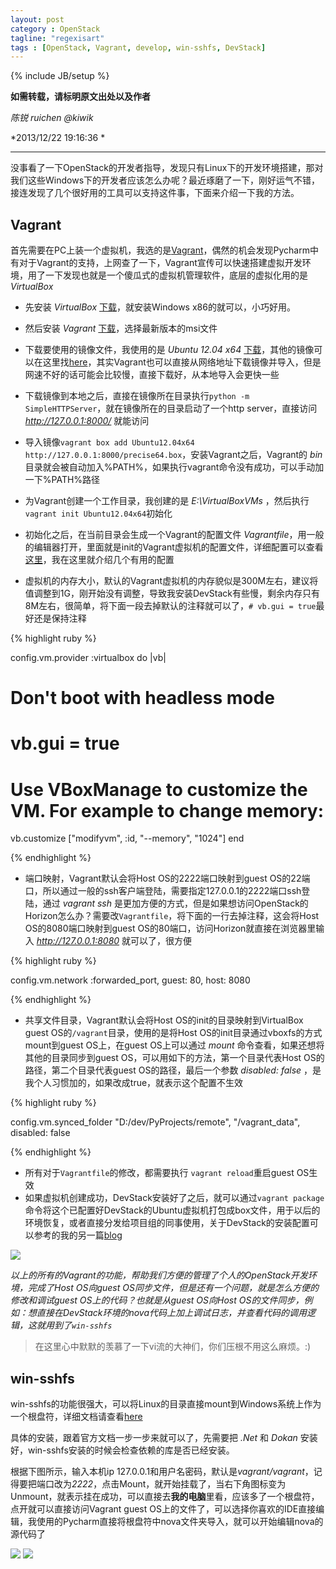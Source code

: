 ```yaml
---
layout: post
category : OpenStack
tagline: "regexisart"
tags : [OpenStack, Vagrant, develop, win-sshfs, DevStack]
---
```

{% include JB/setup %}

**如需转载，请标明原文出处以及作者**

*陈锐 ruichen @kiwik*

*2013/12/22 19:16:36 *

----------

没事看了一下OpenStack的开发者指导，发现只有Linux下的开发环境搭建，那对我们这些Windows下的开发者应该怎么办呢？最近琢磨了一下，刚好运气不错，接连发现了几个很好用的工具可以支持这件事，下面来介绍一下我的方法。

## Vagrant

首先需要在PC上装一个虚拟机，我选的是[Vagrant](http://www.vagrantup.com/)，偶然的机会发现Pycharm中有对于Vagrant的支持，上网查了一下，Vagrant宣传可以快速搭建虚拟开发环境，用了一下发现也就是一个傻瓜式的虚拟机管理软件，底层的虚拟化用的是*VirtualBox*

- 先安装 *VirtualBox* [下载](https://www.virtualbox.org/wiki/Downloads)，就安装Windows x86的就可以，小巧好用。

- 然后安装 *Vagrant* [下载](http://downloads.vagrantup.com/)，选择最新版本的msi文件

- 下载要使用的镜像文件，我使用的是 *Ubuntu 12.04 x64* [下载](http://files.vagrantup.com/precise64.box)，其他的镜像可以在这里找[here](http://www.vagrantbox.es/)，其实Vagrant也可以直接从网络地址下载镜像并导入，但是网速不好的话可能会比较慢，直接下载好，从本地导入会更快一些

- 下载镜像到本地之后，直接在镜像所在目录执行`python -m SimpleHTTPServer`，就在镜像所在的目录启动了一个http server，直接访问 *http://127.0.0.1:8000/* 就能访问

- 导入镜像`vagrant box add Ubuntu12.04x64 http://127.0.0.1:8000/precise64.box`，安装Vagrant之后，Vagrant的 *bin* 目录就会被自动加入%PATH%，如果执行vagrant命令没有成功，可以手动加一下%PATH%路径

- 为Vagrant创建一个工作目录，我创建的是 *E:\VirtualBoxVMs* ，然后执行`vagrant init Ubuntu12.04x64`初始化

- 初始化之后，在当前目录会生成一个Vagrant的配置文件 *Vagrantfile*，用一般的编辑器打开，里面就是init的Vagrant虚拟机的配置文件，详细配置可以查看[这里](http://docs.vagrantup.com/v2/vagrantfile/index.html)，我在这里就介绍几个有用的配置

- 虚拟机的内存大小，默认的Vagrant虚拟机的内存貌似是300M左右，建议将值调整到1G，刚开始没有调整，导致我安装DevStack有些慢，剩余内存只有8M左右，很简单，将下面一段去掉默认的注释就可以了，`# vb.gui = true`最好还是保持注释

{% highlight ruby %}

config.vm.provider :virtualbox do |vb|
  # Don't boot with headless mode
  # vb.gui = true
  
  # Use VBoxManage to customize the VM. For example to change memory:
  vb.customize ["modifyvm", :id, "--memory", "1024"]
end

{% endhighlight %}

- 端口映射，Vagrant默认会将Host OS的2222端口映射到guest OS的22端口，所以通过一般的ssh客户端登陆，需要指定127.0.0.1的2222端口ssh登陆，通过 *vagrant ssh*  是更加方便的方式，但是如果想访问OpenStack的Horizon怎么办？需要改`Vagrantfile`，将下面的一行去掉注释，这会将Host OS的8080端口映射到guest OS的80端口，访问Horizon就直接在浏览器里输入 *http://127.0.0.1:8080*  就可以了，很方便

{% highlight ruby %}

config.vm.network :forwarded_port, guest: 80, host: 8080

{% endhighlight %}

- 共享文件目录，Vagrant默认会将Host OS的init的目录映射到VirtualBox guest OS的`/vagrant`目录，使用的是将Host OS的init目录通过vboxfs的方式mount到guest OS上，在guest OS上可以通过 *mount* 命令查看，如果还想将其他的目录同步到guest OS，可以用如下的方法，第一个目录代表Host OS的路径，第二个目录代表guest OS的路径，最后一个参数 *disabled: false* ，是我个人习惯加的，如果改成true，就表示这个配置不生效

{% highlight ruby %}

config.vm.synced_folder "D:/dev/PyProjects/remote", "/vagrant_data", disabled: false

{% endhighlight %}

- 所有对于`Vagrantfile`的修改，都需要执行 `vagrant reload`重启guest OS生效
- 如果虚拟机创建成功，DevStack安装好了之后，就可以通过`vagrant package`命令将这个已配置好DevStack的Ubuntu虚拟机打包成box文件，用于以后的环境恢复，或者直接分发给项目组的同事使用，关于DevStack的安装配置可以参考的我的另一篇[blog](http://kiwik.github.io/openstack/2013/12/21/DevStack-install-in-China/)

![][1]

*以上的所有的Vagrant的功能，帮助我们方便的管理了个人的OpenStack开发环境，完成了Host OS向guest OS同步文件，但是还有一个问题，就是怎么方便的修改和调试guest OS上的代码？也就是从guest OS向Host OS的文件同步，例如：想直接在DevStack环境的nova代码上加上调试日志，并查看代码的调用逻辑，这就用到了`win-sshfs`*

> 在这里心中默默的羡慕了一下vi流的大神们，你们压根不用这么麻烦。:)

## win-sshfs

win-sshfs的功能很强大，可以将Linux的目录直接mount到Windows系统上作为一个根盘符，详细文档请查看[here](http://code.google.com/p/win-sshfs/)

具体的安装，跟着官方文档一步一步来就可以了，先需要把 *.Net*  和 *Dokan*  安装好，win-sshfs安装的时候会检查依赖的库是否已经安装。

根据下图所示，输入本机ip 127.0.0.1和用户名密码，默认是*vagrant/vagrant*，记得要把端口改为*2222*，点击Mount，就开始挂载了，当右下角图标变为Unmount，就表示挂在成功，可以直接去**我的电脑**里看，应该多了一个根盘符，点开就可以直接访问Vagrant guest OS上的文件了，可以选择你喜欢的IDE直接编辑，我使用的Pycharm直接将根盘符中nova文件夹导入，就可以开始编辑nova的源代码了

![][2]
![][3]

[1]: https://raw.github.com/kiwik/kiwik.github.io/master/_posts_images/2013-12-22/1.JPG
[2]: https://raw.github.com/kiwik/kiwik.github.io/master/_posts_images/2013-12-22/2.JPG
[3]: https://raw.github.com/kiwik/kiwik.github.io/master/_posts_images/2013-12-22/3.JPG